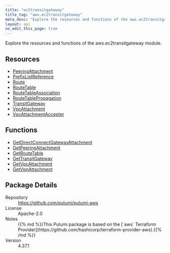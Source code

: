 ```yaml
---
title: "ec2transitgateway"
title_tag: "aws.ec2transitgateway"
meta_desc: "Explore the resources and functions of the aws.ec2transitgateway module."
layout: api
no_edit_this_page: true
---
```


<!-- WARNING: this file was generated by Pulumi Docs Generator. -->
<!-- Do not edit by hand unless you're certain you know what you are doing! -->

Explore the resources and functions of the aws.ec2transitgateway module.

<h2 id="resources">Resources</h2>
<ul class="api">
    <li><a href="peeringattachment" title="PeeringAttachment"><span class="api-symbol api-symbol--resource"></span>PeeringAttachment</a></li>
    <li><a href="prefixlistreference" title="PrefixListReference"><span class="api-symbol api-symbol--resource"></span>PrefixListReference</a></li>
    <li><a href="route" title="Route"><span class="api-symbol api-symbol--resource"></span>Route</a></li>
    <li><a href="routetable" title="RouteTable"><span class="api-symbol api-symbol--resource"></span>RouteTable</a></li>
    <li><a href="routetableassociation" title="RouteTableAssociation"><span class="api-symbol api-symbol--resource"></span>RouteTableAssociation</a></li>
    <li><a href="routetablepropagation" title="RouteTablePropagation"><span class="api-symbol api-symbol--resource"></span>RouteTablePropagation</a></li>
    <li><a href="transitgateway" title="TransitGateway"><span class="api-symbol api-symbol--resource"></span>TransitGateway</a></li>
    <li><a href="vpcattachment" title="VpcAttachment"><span class="api-symbol api-symbol--resource"></span>VpcAttachment</a></li>
    <li><a href="vpcattachmentaccepter" title="VpcAttachmentAccepter"><span class="api-symbol api-symbol--resource"></span>VpcAttachmentAccepter</a></li>
</ul>

<h2 id="functions">Functions</h2>
<ul class="api">
    <li><a href="getdirectconnectgatewayattachment" title="GetDirectConnectGatewayAttachment"><span class="api-symbol api-symbol--function"></span>GetDirectConnectGatewayAttachment</a></li>
    <li><a href="getpeeringattachment" title="GetPeeringAttachment"><span class="api-symbol api-symbol--function"></span>GetPeeringAttachment</a></li>
    <li><a href="getroutetable" title="GetRouteTable"><span class="api-symbol api-symbol--function"></span>GetRouteTable</a></li>
    <li><a href="gettransitgateway" title="GetTransitGateway"><span class="api-symbol api-symbol--function"></span>GetTransitGateway</a></li>
    <li><a href="getvpcattachment" title="GetVpcAttachment"><span class="api-symbol api-symbol--function"></span>GetVpcAttachment</a></li>
    <li><a href="getvpnattachment" title="GetVpnAttachment"><span class="api-symbol api-symbol--function"></span>GetVpnAttachment</a></li>
</ul>

<h2 id="package-details">Package Details</h2>
<dl class="package-details">
	<dt>Repository</dt>
	<dd><a href="https://github.com/pulumi/pulumi-aws">https://github.com/pulumi/pulumi-aws</a></dd>
	<dt>License</dt>
	<dd>Apache-2.0</dd>
	<dt>Notes</dt>
	<dd>{{% md %}}This Pulumi package is based on the [`aws` Terraform Provider](https://github.com/hashicorp/terraform-provider-aws).{{% /md %}}</dd>
	<dt>Version</dt>
	<dd>4.37.1</dd>
</dl>

